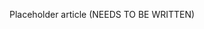 <!--
title: "Managing Access Groups"
description: "Overview of managing access groups"
tags: "Admin manage groups access"
-->

Placeholder article (NEEDS TO BE WRITTEN)